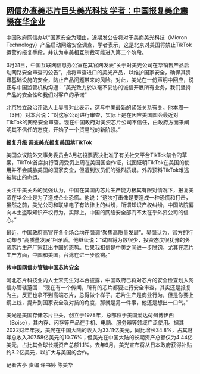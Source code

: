 <!--1680505815000-->
[网信办查美芯片巨头美光科技 学者：中国报复美企震慑在华企业](https://www.rfa.org/mandarin/yataibaodao/jingmao/gt1-04032023030956.html)
------

<p>中国政府网信办以“国家安全为理由，近期发公告将对于美商美光科技（Micron Technology）产品启动网络安全调查，学者表示，这是北京对美国将禁止TikTok运营的报复手段，并认为中美相互制裁可能进入第二个阶段。</p><p>3月31日，中国互联网信息办公室在其官网发表“关于对美光公司在华销售产品启动网路安全审查的公告”，指将审查进口的美光产品，以维护国家安全，确保其资讯基础设施的安全，防止产品问题带来的风险。对此，美光在一份声明中回应，说正与中国监管机构沟通：“美光致力於以毫不妥协的诚信开展所有业务，我们坚持产品的安全性和我们对客户的承诺”</p><p>北京独立政治评论人士吴强对此表示，这与中美最新的紧张关系有关。他本周一（3日）对本台说：“对这家公司进行审查，实际上是在因应美国国会最近对TikTok的网络安全审查。现在中国政府对美资芯片公司不信任，由政府方面来阐明其不信任的态度，开始了一个贸易战的新阶段。”</p><p><strong>报复升级 调查美光报复美国禁TikTok</strong></p><p>美国众议院外交事务委员会3月初投票表决批准了有关社交平台TikTok禁令的草案，TikTok首席执行官周受资上周在美国国会作证，试图证明TikTok在美国的使用并不会威胁美国的国家安全，但遭到议员们的强烈质疑。外界预料TikTok难逃被禁止的命运。</p><p>关注中美关系的吴强认为，中国在其国内芯片生产能力极其有限对情况下，报复美资在华企业是为了造成企业恐慌。他说：“这次打击像是要造成一种恐慌和打击，虽然之前，美光公司和联华电子有法律上的纠纷，所谓知识产权纠纷，中国法院偏向本土盗取知识产权行为。实际上，中国的网络安全部门不太在乎外资公司的信心。”</p><p>最近，中国政府高官在各个场合均在强调“聚焦高质量发展”。吴强认为，官方的行动却与“高质量发展”相矛盾。他继续说：“试图将为数很少，投资态度很犹豫的外资芯片生产厂家赶出中国的态势。后果我相信是中美之间进一步脱钩，尤其在芯片生产方面，中国和美国，台湾在进一步脱钩。”</p><p><strong>传中国网信办管辖中国芯片安全</strong></p><p>河北芯片科技业内人士宋先生对本台披露，中国政府已将对芯片的安全检查划入网信办管辖范围：“现在有一个传闻，所有的芯片都要进行安全审查，其实还是报复为主。反正也拿不到高端芯片，总得做个样子。芯片生产是商业行为，但是你要上纲上线，提升到国家安全及对抗的角度，那就是另一件事，他还是想出一口气。”</p><p>美光是美国存储芯片巨头，创立于1978年，总部位于美国爱达荷州博伊西（Boise），其内存、闪存等产品在手机、电脑、服务器等领域广泛使用。据其2022财年年报，美光在中国大陆的收入为33.11亿美元，同比增长34.8%，占其财年总收入307.58亿美元的10.76%；但美光在中国大陆的长期资产总额仅为4.44亿美元，占比其全球长期资产总额1.1%。去年9月，美光宣布将从日本政府获得补贴约3.2亿美元，以扩大与美国的合作。</p><p>记者古亭 责编 许书婷 陈美华</p><p></p>
